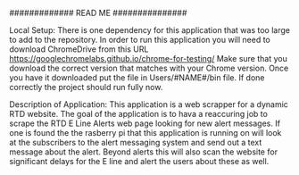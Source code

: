 #############   READ ME   ###############

Local Setup:
There is one dependency for this application that was too large to add to the repository. 
In order to run this application you will need  to download ChromeDrive from this URL 
https://googlechromelabs.github.io/chrome-for-testing/ 
Make sure that you download the correct version that matches with your Chrome version. 
Once you have it downloaded put the file in Users/#NAME#/bin file. 
If done correctly the project should run fully now.

Description of Application:
This application is a web scrapper for a dynamic RTD website. The goal of the application 
is to hava a reaccuring job to scrape the RTD E Line Alerts web page looking for new alert
messages. If one is found the the rasberry pi that this application is running on will look 
at the subscribers to the alert messaging system and send out a text message about the alert. 
Beyond alerts this will also scan the website for significant delays for the E line and alert 
the users about these as well. 

